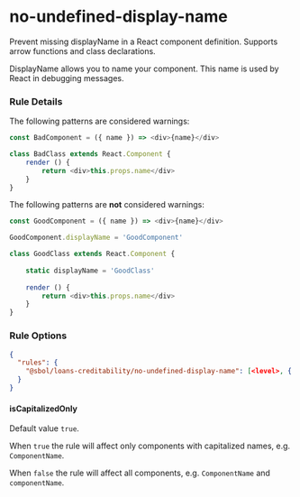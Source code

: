 # no-undefined-display-name

Prevent missing displayName in a React component definition. Supports arrow functions and class declarations.

DisplayName allows you to name your component. This name is used by React in debugging messages.

### Rule Details

The following patterns are considered warnings:

```js
const BadComponent = ({ name }) => <div>{name}</div>

class BadClass extends React.Component {
    render () {
        return <div>this.props.name</div>
    }
}
```

The following patterns are **not** considered warnings:

```js
const GoodComponent = ({ name }) => <div>{name}</div>

GoodComponent.displayName = 'GoodComponent'

class GoodClass extends React.Component {
    
    static displayName = 'GoodClass'
    
    render () {
        return <div>this.props.name</div>
    }
}
```

### Rule Options

```json
{
  "rules": {
    "@sbol/loans-creditability/no-undefined-display-name": [<level>, { "isCapitalizedOnly": <boolean> }]
  }
}
```

#### isCapitalizedOnly

Default value `true`.

When `true` the rule will affect only components with capitalized names, e.g. `ComponentName`.

When `false` the rule will affect all components, e.g. `ComponentName` and `componentName`.
